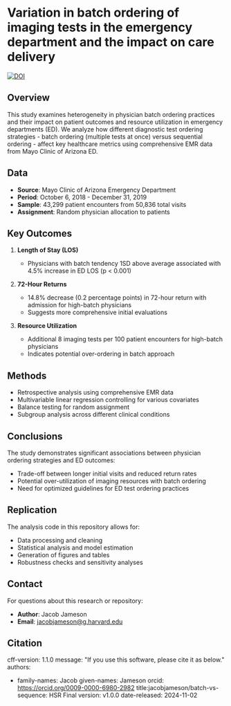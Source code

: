 # Variation in batch ordering of imaging tests in the emergency department and the impact on care delivery

[![DOI](https://zenodo.org/badge/661395359.svg)](https://doi.org/10.5281/zenodo.14029337)


## Overview
This study examines heterogeneity in physician batch ordering practices and their impact on patient outcomes and resource utilization in emergency departments (ED). We analyze how different diagnostic test ordering strategies - batch ordering (multiple tests at once) versus sequential ordering - affect key healthcare metrics using comprehensive EMR data from Mayo Clinic of Arizona ED.

## Data
- **Source**: Mayo Clinic of Arizona Emergency Department
- **Period**: October 6, 2018 - December 31, 2019
- **Sample**: 43,299 patient encounters from 50,836 total visits
- **Assignment**: Random physician allocation to patients

## Key Outcomes
1. **Length of Stay (LOS)**
   - Physicians with batch tendency 1SD above average associated with 4.5% increase in ED LOS (p < 0.001)

2. **72-Hour Returns**
   - 14.8% decrease (0.2 percentage points) in 72-hour return with admission for high-batch physicians
   - Suggests more comprehensive initial evaluations

3. **Resource Utilization**
   - Additional 8 imaging tests per 100 patient encounters for high-batch physicians
   - Indicates potential over-ordering in batch approach

## Methods
- Retrospective analysis using comprehensive EMR data
- Multivariable linear regression controlling for various covariates
- Balance testing for random assignment
- Subgroup analysis across different clinical conditions

## Conclusions
The study demonstrates significant associations between physician ordering strategies and ED outcomes:
- Trade-off between longer initial visits and reduced return rates
- Potential over-utilization of imaging resources with batch ordering
- Need for optimized guidelines for ED test ordering practices

## Replication
The analysis code in this repository allows for:
- Data processing and cleaning
- Statistical analysis and model estimation
- Generation of figures and tables
- Robustness checks and sensitivity analyses

## Contact
For questions about this research or repository:
- **Author**: Jacob Jameson
- **Email**: jacobjameson@g.harvard.edu

## Citation
cff-version: 1.1.0
message: "If you use this software, please cite it as below."
authors:
- family-names: Jacob
  given-names: Jameson
orcid: https://orcid.org/0009-0000-6980-2982
title:jacobjameson/batch-vs-sequence: HSR Final
version: v1.0.0
date-released: 2024-11-02
